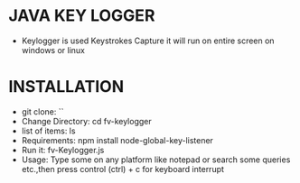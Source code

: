 # JAVA KEY LOGGER
* Keylogger is used Keystrokes Capture it will run on entire screen on windows or linux

# INSTALLATION
* git clone: ``
* Change Directory: cd fv-keylogger
* list of items: ls
* Requirements: npm install node-global-key-listener
* Run it: fv-Keylogger.js
* Usage: Type some on any platform like notepad or search some queries etc.,then press control (ctrl) + c for keyboard interrupt 

